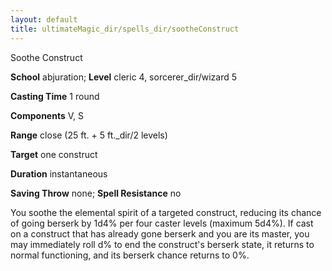 ```yaml
---
layout: default
title: ultimateMagic_dir/spells_dir/sootheConstruct
---
```

Soothe Construct

**School** abjuration; **Level** cleric 4, sorcerer_dir/wizard 5

**Casting Time** 1 round

**Components** V, S

**Range** close (25 ft. + 5 ft._dir/2 levels)

**Target** one construct

**Duration** instantaneous

**Saving Throw** none; **Spell Resistance** no

You soothe the elemental spirit of a targeted construct, reducing its chance of going berserk by 1d4% per four caster levels (maximum 5d4%). If cast on a construct that has already gone berserk and you are its master, you may immediately roll d% to end the construct's berserk state, it returns to normal functioning, and its berserk chance returns to 0%.

